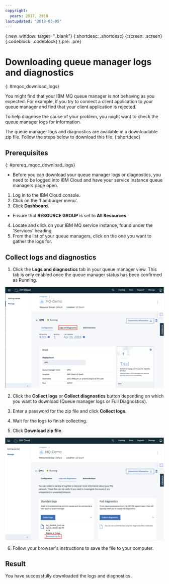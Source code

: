 ```yaml
---
copyright:
  years: 2017, 2018
lastupdated: "2018-03-05"
---
```


{:new_window: target="_blank"}
{:shortdesc: .shortdesc}
{:screen: .screen}
{:codeblock: .codeblock}
{:pre: .pre}

# Downloading queue manager logs and diagnostics
{: #mqoc_download_logs}

You might find that your IBM MQ queue manager is not behaving as you expected. For example, if you try to connect a client application to your queue manager and find that your client application is rejected.

To help diagnose the cause of your problem, you might want to check the queue manager logs for information.

The queue manager logs and diagnostics are available in a downloadable zip file.  Follow the steps below to download this file.
{:shortdesc}

## Prerequisites
{: #prereq_mqoc_download_logs}

* Before you can download your queue manager logs or diagnostics, you need to be logged into IBM Cloud and have your service instance queue managers page open.

 1. Log in to the IBM Cloud console.
 2. Click on the 'hamburger menu'.
 3. Click **Dashboard**.
   * Ensure that **RESOURCE GROUP** is set to **All Resources**.
 4. Locate and click on your IBM MQ service instance, found under the 'Services' heading.
 5. From the list of your queue managers, click on the one you want to gather the logs for.

## Collect logs and diagnostics

1. Click the **Logs and diagnostics** tab in your queue manager view. This tab is only enabled once the queue manager status has been confirmed as Running.

 ![Image showing the location of the Logs and diagnostics tab](./images/mqoc_logs_and_diagnostics_tab.png)

2.  Click the **Collect logs** or **Collect diagnostics** button depending on which you want to download (Queue manager logs or Full Diagnostics).

3. Enter a password for the zip file and click **Collect logs**.

4. Wait for the logs to finish collecting.

5. Click **Download zip file**.

 ![Image showing the location of the Download zip button](./images/mqoc_logs_and_diagnostics_download.png)

6. Follow your browser's instructions to save the file to your computer.

## Result

You have successfully downloaded the logs and diagnostics.
